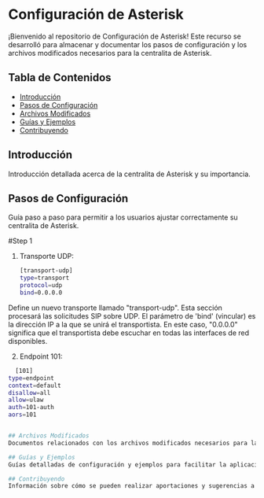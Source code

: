 # Configuración de Asterisk

¡Bienvenido al repositorio de Configuración de Asterisk! Este recurso se desarrolló para almacenar y documentar los pasos de configuración y los archivos modificados necesarios para la centralita de Asterisk.

## Tabla de Contenidos
* [Introducción](#introducción)
* [Pasos de Configuración](#pasos-de-configuración)
* [Archivos Modificados](#archivos-modificados)
* [Guías y Ejemplos](#guías-y-ejemplos)
* [Contribuyendo](#contribuyendo)

## Introducción
Introducción detallada acerca de la centralita de Asterisk y su importancia.

## Pasos de Configuración
Guía paso a paso para permitir a los usuarios ajustar correctamente su centralita de Asterisk.

#Step 1
1. Transporte UDP:
   ```bash
   [transport-udp]
   type=transport
   protocol=udp
   bind=0.0.0.0
Define un nuevo transporte llamado "transport-udp". Esta sección procesará las solicitudes SIP sobre UDP. El parámetro de 'bind' (vincular) es la dirección IP a la que se unirá el transportista. En este caso, "0.0.0.0" significa que el transportista debe escuchar en todas las interfaces de red disponibles.

2. Endpoint 101:
  ```bash
    [101]
  type=endpoint
  context=default
  disallow=all
  allow=ulaw
  auth=101-auth
  aors=101


## Archivos Modificados
Documentos relacionados con los archivos modificados necesarios para la configuración de la centralita.

## Guías y Ejemplos
Guías detalladas de configuración y ejemplos para facilitar la aplicación precisa de las configuraciones de Asterisk.

## Contribuyendo
Información sobre cómo se pueden realizar aportaciones y sugerencias a este proyecto.
